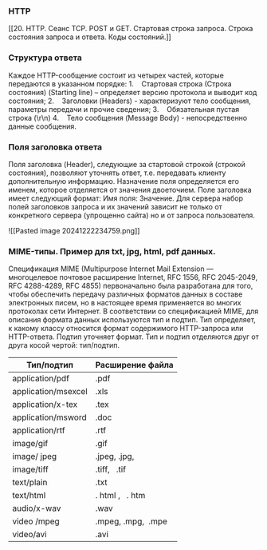 ### HTTP
[[20. HTTP. Сеанс TCP. POST и GET. Стартовая строка запроса. Строка состояния запроса и ответа. Коды состояний.]]

### Структура ответа
Каждое HTTP-сообщение состоит из четырех частей, которые передаются в указанном порядке:
1.    Стартовая строка (Строка состояния) (Starting line) – определяет версию протокола и выводит код состояния;
2.    Заголовки (Headers) - характеризуют тело сообщения, параметры передачи и прочие сведения;
3.    Обязательная пустая строка (\r\n)
4.    Тело сообщения (Message Body) - непосредственно данные сообщения.

### Поля заголовка ответа
Поля заголовка (Header), следующие за стартовой строкой (строкой состояния), позволяют уточнять ответ, т.е. передавать клиенту дополнительную информацию. Назначение поля определяется его именем, которое отделяется от значения двоеточием. Поле заголовка имеет следующий формат: Имя поля: Значение. Для сервера набор полей заголовков запроса и их значений зависит не только от конкретного сервера (упрощенно сайта) но и от запроса пользователя.

![[Pasted image 20241222234759.png]]

### MIME-типы. Пример для txt, jpg, html, pdf данных.
Спецификация MIME (Multipurpose Internet Mail Extension — многоцелевое почтовое расширение Internet, RFC 1556, RFC 2045-2049, RFC 4288-4289, RFC 4855) первоначально была разработана для того, чтобы обеспечить передачу различных форматов данных в составе электронных писем, но в настоящее время применяется во многих протоколах сети Интернет. В соответствии со спецификацией MIME, для описания формата данных используются тип и подтип. Тип определяет, к какому классу относится формат содержимого HTTP-запроса или HTTP-ответа. Подтип уточняет формат. Тип и подтип отделяются друг от друга косой чертой: тип/подтип.


| Тип/подтип          | Расширение файла   |
| ------------------- | ------------------ |
| application/pdf     | .pdf               |
| application/msexcel | .xls               |
| application/x-tex   | .tex               |
| application/msword  | .doc               |
| application/rtf     | .rtf               |
| image/gif           | .gif               |
| image/ jpeg         | .jpeg, .jpg,       |
| image/tiff          | .tiff,   .tif      |
| text/plain          | .txt               |
| text/html           | . html ,   . htm   |
| audio/x-wav         | .wav               |
| video /mpeg         | .mpeg, .mpg,  .mpe |
| video/avi           | .avi               |
